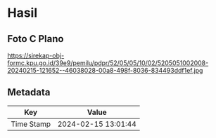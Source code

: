 # Hasil

## Foto C Plano

https://sirekap-obj-formc.kpu.go.id/39e9/pemilu/pdpr/52/05/05/10/02/5205051002008-20240215-121652--46038028-00a8-498f-8036-834493ddf1ef.jpg


## Metadata

| Key        | Value               |
| ---------- | ------------------- |
| Time Stamp | 2024-02-15 13:01:44 |



